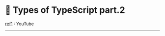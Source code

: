 # 🍠 Types of TypeScript part.2

[ref1](https://www.youtube.com/watch?v=kIb9cXL4SJY) : YouTube

---

<br>